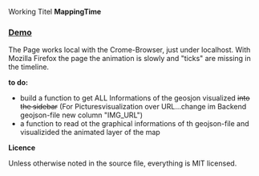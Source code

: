 Working Titel **MappingTime**

### [Demo][1]

The Page works local with the Crome-Browser, just under localhost.
With Mozilla Firefox the page the animation is slowly and "ticks" are missing in the
timeline.

**to do:**

- build a function to get ALL Informations of the geosjon visualized
  ~~into the sidebar~~
  (For Picturesvisualization over URL...change im Backend geojson-file new column "IMG_URL")
- a function to read ot the graphical informations of th geojson-file
  and visualizided the animated layer of the map


**Licence**

  Unless otherwise noted in the source file, everything is MIT licensed.


[1]: http://Mtpaa.github.io/MappingTime/index.html
